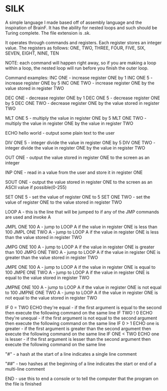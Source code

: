 # SILK
A simple language I made based off of assembly language and the inspiration of BrainF. 
It has the ability for nested loops and such should be Turing complete.
The file extension is .sk.

It operates through commands and registers. 
Each register stores an integer value.
The registers as follows: ONE, TWO, THREE, FOUR, FIVE,
SIX, SEVEN, EIGHT, NINE, TEN

NOTE: each command will happen right away, so if you are making a loop within
a loop, the nested loop will run before you finish the outer loop. 


Command examples:
INC ONE - increase register ONE by 1
INC ONE 5 - increase register ONE by 5
INC ONE TWO - increase register ONE by the value stored in register TWO

DEC ONE - decrease register ONE by 1
DEC ONE 5 - decrease register ONE by 5
DEC ONE TWO - decrease register ONE by the value stored in register TWO

MLT ONE 5 - multiply the value in register ONE by 5
MLT ONE TWO - multiply the value in register ONE by the value in register TWO

ECHO hello world - output some plain text to the user

DIV ONE 5 - integer divide the value in register ONE by 5
DIV ONE TWO - integer divide the value in register ONE by the value in register TWO

OUT ONE - output the value stored in register ONE to the screen as an integer

INP ONE - read in a value from the user and store it in register ONE

SOUT ONE - output the value stored in register ONE to the screen as an ASCII value if possible(0-255)

SET ONE 5 - set the value of register ONE to 5
SET ONE TWO - set the value of register ONE to the value stored in register TWO

LOOP A - this is the line that will be jumped to if any of the JMP commands are used and invoke A

JMPL ONE 100 A - jump to LOOP A if the value in register ONE is less than 100
JMPL ONE TWO A - jump to LOOP A if the value in register ONE is less than the value stored in register TWO

JMPG ONE 100 A - jump to LOOP A if the value in register ONE is greater than 100
JMPG ONE TWO A - jump to LOOP A if the value in register ONE is greater than the value stored in register TWO

JMPE ONE 100 A - jump to LOOP A if the value in register ONE is equal to 100
JMPE ONE TWO A - jump to LOOP A if the value in register ONE is equal to the value stored in register TWO

JMPNE ONE 100 A - jump to LOOP A if the value in register ONE is not equal to 100
JMPNE ONE TWO A - jump to LOOP A if the value in register ONE is not equal to the value stored in register TWO

IF 0 = TWO ECHO they're equal - if the first argument is equal to the second then execute the following command on the same line
IF TWO ! 0 ECHO they're unequal - if the first argument is not equal to the second argument then execute the following command on the same line
IF 0 > 1 ECHO one is greater - if the first argument is greater than the second argument then execute the following command on the same line
IF ONE < TWO ECHO one is lesser - if the first argument is lesser than the second argument then execute the following command on the same line

"#" - a hash at the start of a line indicates a single line comment

"##" - two hashes at the beginning of a line indicates the start or end of a multi-line comment

END - use this to end a console or to tell the computer that the program on the file is finished